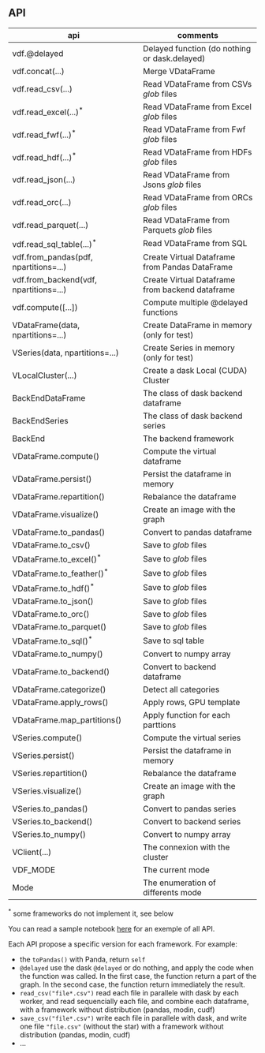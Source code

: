 ## API

| api                                    | comments                                        |
|----------------------------------------|-------------------------------------------------|
| vdf.@delayed                           | Delayed function (do nothing or dask.delayed)   |
| vdf.concat(...)                        | Merge VDataFrame                                |
| vdf.read_csv(...)                      | Read VDataFrame from CSVs *glob* files          |
| vdf.read_excel(...)<sup>*</sup>        | Read VDataFrame from Excel *glob* files         |
| vdf.read_fwf(...)<sup>*</sup>          | Read VDataFrame from Fwf *glob* files           |
| vdf.read_hdf(...)<sup>*</sup>          | Read VDataFrame from HDFs *glob* files          |
| vdf.read_json(...)                     | Read VDataFrame from Jsons *glob* files         |
| vdf.read_orc(...)                      | Read VDataFrame from ORCs *glob* files          |
| vdf.read_parquet(...)                  | Read VDataFrame from Parquets *glob* files      |
| vdf.read_sql_table(...)<sup>*</sup>    | Read VDataFrame from SQL                        |
| vdf.from_pandas(pdf, npartitions=...)  | Create Virtual Dataframe from Pandas DataFrame  |
| vdf.from_backend(vdf, npartitions=...) | Create Virtual Dataframe from backend dataframe |
| vdf.compute([...])                     | Compute multiple @delayed functions             |
| VDataFrame(data, npartitions=...)      | Create DataFrame in memory (only for test)      |
| VSeries(data, npartitions=...)         | Create Series in memory (only for test)         |
| VLocalCluster(...)                     | Create a dask Local (CUDA) Cluster              |
| BackEndDataFrame                       | The class of dask backend dataframe             |
| BackEndSeries                          | The class of dask backend series                |
| BackEnd                                | The backend framework                           |
| VDataFrame.compute()                   | Compute the virtual dataframe                   |
| VDataFrame.persist()                   | Persist the dataframe in memory                 |
| VDataFrame.repartition()               | Rebalance the dataframe                         |
| VDataFrame.visualize()                 | Create an image with the graph                  |
| VDataFrame.to_pandas()                 | Convert to pandas dataframe                     |
| VDataFrame.to_csv()                    | Save to *glob* files                            |
| VDataFrame.to_excel()<sup>*</sup>      | Save to *glob* files                            |
| VDataFrame.to_feather()<sup>*</sup>    | Save to *glob* files                            |
| VDataFrame.to_hdf()<sup>*</sup>        | Save to *glob* files                            |
| VDataFrame.to_json()                   | Save to *glob* files                            |
| VDataFrame.to_orc()                    | Save to *glob* files                            |
| VDataFrame.to_parquet()                | Save to *glob* files                            |
| VDataFrame.to_sql()<sup>*</sup>        | Save to sql table                               |
| VDataFrame.to_numpy()                  | Convert to numpy array                          |
| VDataFrame.to_backend()                | Convert to backend dataframe                    |
| VDataFrame.categorize()                | Detect all categories                           |
| VDataFrame.apply_rows()                | Apply rows, GPU template                        |
| VDataFrame.map_partitions()            | Apply function for each parttions               |
| VSeries.compute()                      | Compute the virtual series                      |
| VSeries.persist()                      | Persist the dataframe in memory                 |
| VSeries.repartition()                  | Rebalance the dataframe                         |
| VSeries.visualize()                    | Create an image with the graph                  |
| VSeries.to_pandas()                    | Convert to pandas series                        |
| VSeries.to_backend()                   | Convert to backend series                       |
| VSeries.to_numpy()                     | Convert to numpy array                          |
| VClient(...)                           | The connexion with the cluster                  |
| VDF_MODE                               | The current mode                                |
| Mode                                   | The enumeration of differents mode              |

<sup>*</sup> some frameworks do not implement it, see below


You can read a sample notebook [here](https://github.com/pprados/virtual-dataframe/blob/master/notebooks/demo.ipynb)
for an exemple of all API.

Each API propose a specific version for each framework. For example:

- the  `toPandas()` with Panda, return `self`
- `@delayed` use the dask `@delayed` or do nothing, and apply the code when the function was called.
In the first case, the function return a part of the graph. In the second case, the function return immediately
the result.
- `read_csv("file*.csv")` read each file in parallele with dask by each worker,
and read sequencially each file, and combine each dataframe, with a framework without distribution (pandas, modin, cudf)
- `save_csv("file*.csv")` write each file in parallele with dask, and write one file `"file.csv"` (without the star)
with a framework without distribution (pandas, modin, cudf)
- ...


